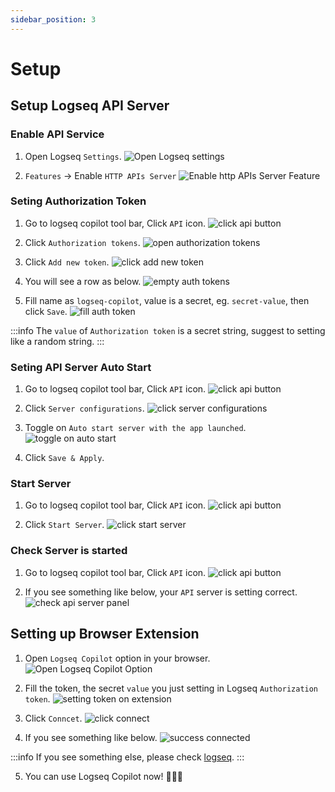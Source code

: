 ```yaml
---
sidebar_position: 3
---
```


# Setup

## Setup Logseq API Server

### Enable API Service

1. Open Logseq `Settings`.
![Open Logseq settings](/img/screenshots/open-logseq-settings.png)

2. `Features` -> Enable `HTTP APIs Server`
![Enable http APIs Server Feature](/img/screenshots/enable-api-server-feature.png)

### Seting Authorization Token

1. Go to logseq copilot tool bar, Click `API` icon.
   ![click api button](/img/screenshots/click-api-button.png)

2. Click `Authorization tokens`.
   ![open authorization tokens](/img/screenshots/open-auth-tokens.png)

3. Click `Add new token`.
   ![click add new token](/img/screenshots/click-add-new-token.png)

4. You will see a row as below.
   ![empty auth tokens](/img/screenshots/empty-authorization-tokens.png)

5. Fill name as `logseq-copilot`, value is a secret, eg. `secret-value`, then click `Save`.
   ![fill auth token](/img/screenshots/fill-auth-token.png)

:::info
The `value` of `Authorization token` is a secret string, suggest to setting like a random string.
:::

### Seting API Server Auto Start

1. Go to logseq copilot tool bar, Click `API` icon.
![click api button](/img/screenshots/click-api-button.png)

2. Click `Server configurations`.
![click server configurations](/img/screenshots/click-server-configurations.png)

3. Toggle on `Auto start server with the app launched`.
![toggle on auto start](/img/screenshots/auto-start.png)

4. Click `Save & Apply`.

### Start Server

1. Go to logseq copilot tool bar, Click `API` icon.
![click api button](/img/screenshots/click-api-button.png)

2. Click `Start Server`.
![click start server](/img/screenshots/click-start-server.png)

### Check Server is started

1. Go to logseq copilot tool bar, Click `API` icon.
![click api button](/img/screenshots/click-api-button.png)

2. If you see something like below, your `API` server is setting correct.
![check api server panel](/img/screenshots/success-enable-api-server.png)

## Setting up Browser Extension

1. Open `Logseq Copilot` option in your browser.
![Open Logseq Copilot Option](/img/screenshots/open-logseq-copilot-option.png)

2. Fill the token, the secret `value` you just setting in Logseq `Authorization token`.
![setting token on extension](/img/screenshots/setting-token-on-extension.png)

3. Click `Conncet`.
![click connect](/img/screenshots/click-connect.png)

4. If you see something like below.
![success connected](/img/screenshots/success-connected.png)

:::info
If you see something else, please check [logseq](/docs/setup.md#check-server-is-started).
:::

5. You can use Logseq Copilot now! 🥳🥳🥳

